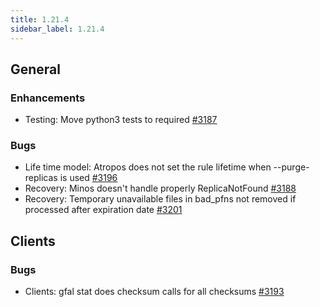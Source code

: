 ```yaml
---
title: 1.21.4
sidebar_label: 1.21.4
---
```


## General

### Enhancements

- Testing: Move python3 tests to required [#3187](https://github.com/rucio/rucio/issues/3187)

### Bugs

- Life time model: Atropos does not set the rule lifetime when --purge-replicas is used [#3196](https://github.com/rucio/rucio/issues/3196)
- Recovery: Minos doesn't handle properly ReplicaNotFound [#3188](https://github.com/rucio/rucio/issues/3188)
- Recovery: Temporary unavailable files in bad_pfns not removed if processed after expiration date  [#3201](https://github.com/rucio/rucio/issues/3201)

## Clients

### Bugs

- Clients: gfal stat does checksum calls for all checksums [#3193](https://github.com/rucio/rucio/issues/3193)

